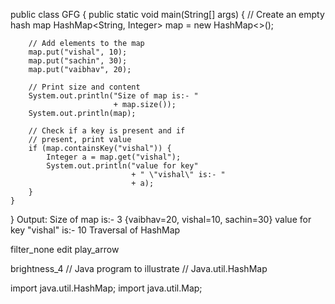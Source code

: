   
public class GFG { 
    public static void main(String[] args) 
    { 
        // Create an empty hash map 
        HashMap<String, Integer> map 
            = new HashMap<>(); 
  
        // Add elements to the map 
        map.put("vishal", 10); 
        map.put("sachin", 30); 
        map.put("vaibhav", 20); 
  
        // Print size and content 
        System.out.println("Size of map is:- "
                           + map.size()); 
        System.out.println(map); 
  
        // Check if a key is present and if 
        // present, print value 
        if (map.containsKey("vishal")) { 
            Integer a = map.get("vishal"); 
            System.out.println("value for key"
                               + " \"vishal\" is:- "
                               + a); 
        } 
    } 
} 
Output:
Size of map is:- 3
{vaibhav=20, vishal=10, sachin=30}
value for key "vishal" is:- 10
Traversal of HashMap


filter_none
edit
play_arrow

brightness_4
// Java program to illustrate 
// Java.util.HashMap 
  
import java.util.HashMap; 
import java.util.Map; 
  


